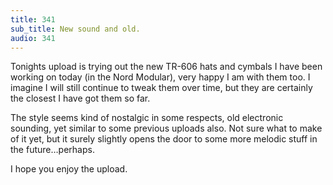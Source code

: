 ```yaml
---
title: 341
sub_title: New sound and old.
audio: 341
---
```


Tonights upload is trying out the new TR-606 hats and cymbals I have been working on today (in the Nord Modular), very happy I am with them too. I imagine I will still continue to tweak them over time, but they are certainly the closest I have got them so far.

The style seems kind of nostalgic in some respects, old electronic sounding, yet similar to some previous uploads also. Not sure what to make of it yet, but it surely slightly opens the door to some more melodic stuff in the future…perhaps.

I hope you enjoy the upload.